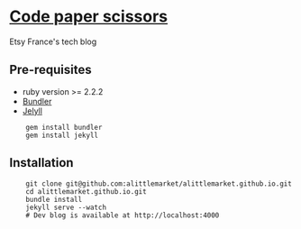 # [Code paper scissors](http://codepaperscissors.com)

Etsy France's tech blog

## Pre-requisites

* ruby version >= 2.2.2
* [Bundler](http://bundler.io/)
* [Jelyll](https://jekyllrb.com/)

```shell
	gem install bundler
	gem install jekyll
```

## Installation 

```shell
    git clone git@github.com:alittlemarket/alittlemarket.github.io.git
    cd alittlemarket.github.io.git
    bundle install 
    jekyll serve --watch
    # Dev blog is available at http://localhost:4000
```
